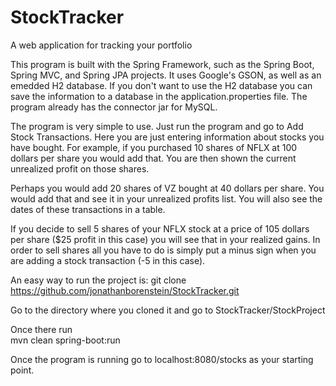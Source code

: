 # StockTracker
A web application for tracking your portfolio

This program is built with the Spring Framework, such as the Spring Boot, Spring MVC, and Spring JPA projects. It uses Google's GSON, as well as an emedded H2 database. If you don't want to use the H2 database you can save the information to a database in the application.properties file. The program already has the connector jar for MySQL.

The program is very simple to use. Just run the program and go to Add Stock Transactions. Here you are just entering information about stocks you have bought. For example, if you purchased 10 shares of NFLX at 100 dollars per share you would add that. You are then shown the current unrealized profit on those shares.

Perhaps you would add 20 shares of VZ bought at 40 dollars per share. You would add that and see it in your unrealized profits list. You will also see the dates of these transactions in a table.

If you decide to sell 5 shares of your NFLX stock at a price of 105 dollars per share ($25 profit in this case) you will see that in your realized gains. In order to sell shares all you have to do is simply put a minus sign when you are adding a stock transaction (-5 in this case).

An easy way to run the project is:
git clone https://github.com/jonathanborenstein/StockTracker.git

Go to the directory where you cloned it and go to StockTracker/StockProject

Once there run    
mvn clean spring-boot:run

Once the program is running go to localhost:8080/stocks as your starting point.
